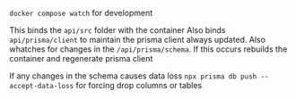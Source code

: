 `docker compose watch` for development

This binds the `api/src` folder with the container
Also binds `api/prisma/client` to maintain the prisma client always updated.
Also whatches for changes in the `/api/prisma/schema`. If this occurs rebuilds the container and regenerate prisma client 

If any changes in the schema causes data loss 
`npx prisma db push --accept-data-loss`
for forcing drop columns or tables
